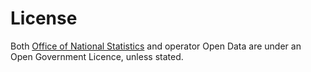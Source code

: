 # License

Both [Office of National Statistics](https://www.nationalarchives.gov.uk/doc/open-government-licence/version/3/) and operator Open Data are under an Open Government Licence, unless stated.
